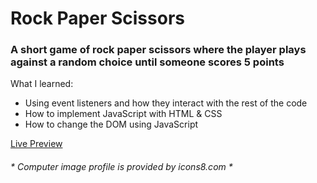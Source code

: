 # Rock Paper Scissors

### A short game of rock paper scissors where the player plays against a random choice until someone scores 5 points

What I learned:

* Using event listeners and how they interact with the rest of the code
* How to implement JavaScript with HTML & CSS
* How to change the DOM using JavaScript

[Live Preview](https://danielpodgornyy.github.io/rockpaperscissors/)

###### * Computer image profile is provided by icons8.com *